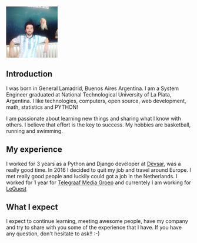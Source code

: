 <!--
.. title: About me
.. slug: about-me
.. date: 2017-11-07 08:59:12 UTC+01:00
.. tags: 
.. category: 
.. link: /about-me/
.. description: 
.. type: text
-->

![simple image1](/personal/profile.jpg)

## Introduction

I was born in General Lamadrid, Buenos Aires Argentina. I am a System Engineer graduated at  National Technological University of La Plata, Argentina. I like technologies, computers, open source, web development, math, statistics and PYTHON!

I am passionate about learning new things and sharing what I know with others. I believe that effort is the key to success. My hobbies are basketball, running and swimming.

## My experience

I worked for 3 years as a Python and Django developer at [Devsar](https://www.devsar.com/), was a really good time. In 2016 I decided to quit my job and travel around Europe. I met really good people and luckily could got a job in the Netherlands. I worked for 1 year for [Telegraaf Media Groep](https://www.tmg.nl/) and currentely I am working for [LeQuest](https://www.lequest.nl/en/)


## What I expect

I expect to continue learning, meeting awesome people, have my company and try to share with you some of the experience that I have. If you have any question, don't hesitate to ask!! :-)